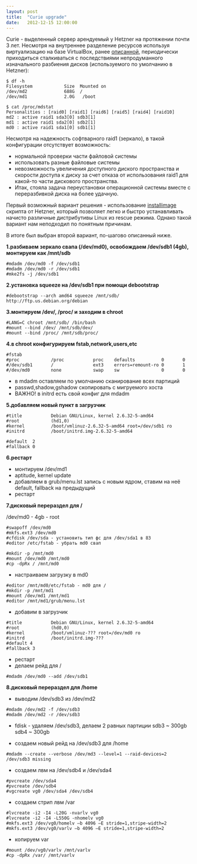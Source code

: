 ```yaml
---
layout: post
title:  "Curie upgrade"
date:   2012-12-15 12:00:00
---
```


Curie - выделенный сервер  арендуемый у Hetzner на протяжении почти 3 лет. Несмотря на внутреннее разделение ресурсов используя виртуализацию на базе VirtualBox, ранее [описанной][1], периодически приходиться сталкиваться с последствиями непродуманного изначального разбиения дисков (используемого по умолчанию в Hetzner):

```
$ df -h
Filesystem            Size  Mounted on
/dev/md2              688G  /
/dev/md1              2.0G   /boot

$ cat /proc/mdstat
Personalities : [raid0] [raid1] [raid6] [raid5] [raid4] [raid10]
md2 : active raid1 sda3[0] sdb3[1]
md1 : active raid1 sda2[0] sdb2[1]
md0 : active raid1 sda1[0] sdb1[1]
```

Несмотря на надежность софтварного raid1 (зеркало), в такой конфигурации отсутствует возможность:
- нормальной проверки части файловой системы
- использовать разные файловые системы
- невозможность увеличения доступного диского пространства и скорости доступа к диску за счет отказа от использования raid1 для какой-то части дискового пространства.
- Итак, стояла задача переустановки операционной системы вместе с переразбивкой диска на более удачную.

Первый возможный вариант решения - использование [installimage][2] скрипта от Hetzner, который позволяет легко и быстро устанавливать начисто различные дистрибутивы Linux из rescue режима. Однако такой вариант нам неподходил по понятным причинам.

В итоге был выбран второй вариант, по-шагово описанный ниже.

__1.разбиваем зеркало свапа (/dev/md0), освобождаем /dev/sdb1 (4gb), монтируем как /mnt/sdb__

```
#mdadm /dev/md0 -f /dev/sdb1
#mdadm /dev/md0 -r /dev/sdb1
#mke2fs -j /dev/sdb1
```

__2.установка squeeze на /dev/sdb1 при помощи debootstrap__

```
#debootstrap --arch amd64 squeeze /mnt/sdb/ http://ftp.us.debian.org/debian
```

__3.монтируем /dev/, /proc/ и заходим в chroot__

```
#LANG=C chroot /mnt/sdb/ /bin/bash
#mount --bind /dev/ /mnt/sdb/dev/
#mount --bind /proc/ /mnt/sdb/proc/
```

__4.в chroot конфигурируем fstab,network,users,etc__

```
#fstab
#proc            /proc           proc    defaults          0       0
#/dev/sdb1       /               ext3    errors=remount-ro 0       1
#/dev/md0        none            swap    sw                0       0
```

- в mdadm оставляем по умолчанию сканирование всех партиций
- passwd,shadow,gshadow скопировать с мигруемого хоста
- ВАЖНО! в initrd есть свой конфиг для mdadm

__5.добавляем новый пункт в загрузчик__

```
#title           Debian GNU/Linux, kernel 2.6.32-5-amd64
#root            (hd1,0)
#kernel          /boot/vmlinuz-2.6.32-5-amd64 root=/dev/sdb1 ro
#initrd          /boot/initrd.img-2.6.32-5-amd64

#default  2
#fallback 0
```

__6.рестарт__

- монтируем /dev/md1
- aptitude, kernel update
- добавляем в grub/menu.lst запись с новым ядром, ставим на неё default, fallback на предыдущий
- рестарт

__7.дисковый перераздел для /__

/dev/md0 - 4gb - root

```
#swapoff /dev/md0
#mkfs.ext3 /dev/md0
#cfdisk /dev/sda - установить тип фс для /dev/sda1 в 83
#editor /etc/fstab - убрать md0 свап

#mkdir -p /mnt/md0
#mount /dev/md0 /mnt/md0
#cp -dpRx / /mnt/md0
```

- настраиваем загрузку в md0

```
#editor /mnt/md0/etc/fstab - md0 для /
#mkdir -p /mnt/md1
#mount /dev/md1 /mnt/md1
#editor /mnt/md1/grub/menu.lst
```

- добавим в загрузчик

```
#title           Debian GNU/Linux, kernel 2.6.32-5-amd64
#root            (hd0,0)
#kernel          /boot/vmlinuz-??? root=/dev/md0 ro
#initrd          /boot/initrd.img-???
#default 4
#fallback 3
```

- рестарт
- делаем рейд для /

```
#mdadm /dev/md0 --add /dev/sdb1
```

__8.дисковый перераздел для /home__
- выводим /dev/sdb3 из /dev/md2

```
#mdadm /dev/md2 -f /dev/sdb3
#mdadm /dev/md2 -r /dev/sdb3
```

- fdisk - удаляем /dev/sdb3, делаем 2 равных партиции
sdb3 ~ 300gb
sdb4 ~ 300gb

- создаем новый рейд на /dev/sdb3 для /home

```
#mdadm --create --verbose /dev/md3 --level=1 --raid-devices=2 /dev/sdb3 missing
```

- создаем лвм на /dev/sdb4 и /dev/sda4

```
#pvcreate /dev/sda4
#pvcreate /dev/sdb4
#vgcreate vg0 /dev/sda4 /dev/sdb4
```

- создаем стрип лвм /var

```
#lvcreate -i2 -I4 -L20G -nvarlv vg0
#lvcreate -i2 -I4 -L550G -nhomelv vg0
#mkfs.ext3 /dev/vg0/homelv –b 4096 –E stride=1,stripe-width=2
#mkfs.ext3 /dev/vg0/varlv –b 4096 –E stride=1,stripe-width=2
```

- копируем var

```
#mount /dev/vg0/varlv /mnt/varlv
#cp -dpRx /var/ /mnt/varlv
```

[1]: http://blog.kotov.lv/2011/05/planning-the-future-for-curie/

[2]: http://wiki.hetzner.de/index.php/Installimage/ru


